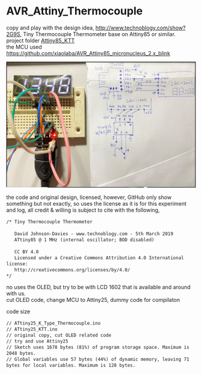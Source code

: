 # AVR_Attiny_Thermocouple
copy and play with the design idea, http://www.technoblogy.com/show?2G9S, Tiny Thermocouple Thermometer base on Attiny85 or similar.  
project folder [Attiny85_KTT](Attiny85_KTT)  
the MCU used https://github.com/xiaolaba/AVR_Attiny85_micronucleus_2.x_blink  

![Attiny85_KTT.JPG](Attiny85_KTT/Attiny85_KTT.JPG)



the code and original design, licensed, however, GitHub only show something but not exactly, so uses the license as it is for this experiment and log, all credit & willing is subject to cite with the following,

```
/* Tiny Thermocouple Thermometer

   David Johnson-Davies - www.technoblogy.com - 5th March 2019
   ATtiny85 @ 1 MHz (internal oscillator; BOD disabled)
   
   CC BY 4.0
   Licensed under a Creative Commons Attribution 4.0 International license: 
   http://creativecommons.org/licenses/by/4.0/
*/
```

no uses the OLED, but try to be with LCD 1602 that is available and around with us.  
cut OLED code, change MCU to Attiny25, dummy code for compilaton

code size
```
// ATtiny25_K_Type_Thermocouple.ino
// ATtiny25_KTT.ino
// original copy, cut OLED related code
// try and use Attiny25
// Sketch uses 1678 bytes (81%) of program storage space. Maximum is 2048 bytes.
// Global variables use 57 bytes (44%) of dynamic memory, leaving 71 bytes for local variables. Maximum is 128 bytes.
```
